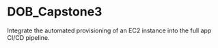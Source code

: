 # DOB_Capstone3
Integrate the automated provisioning of an EC2 instance into the full app CI/CD pipeline.
